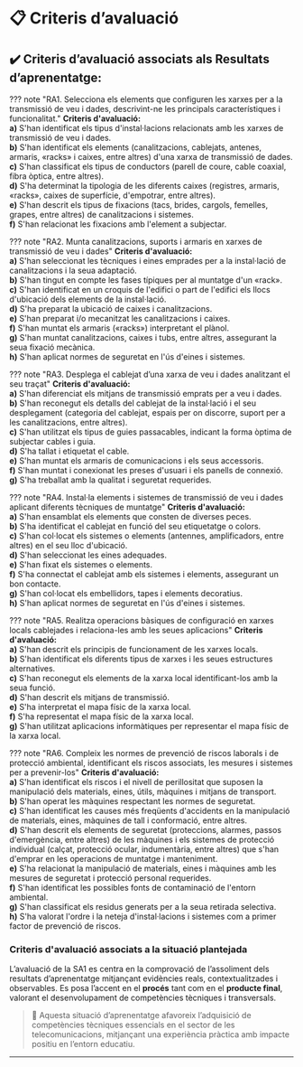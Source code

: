 # 📋 Criteris d’avaluació

## ✔️ Criteris d’avaluació associats als Resultats d’aprenentatge:

??? note "RA1. Selecciona els elements que configuren les xarxes per a la transmissió de veu i dades, descrivint-ne les principals característiques i funcionalitat."
    **Criteris d'avaluació:**  
     **a)** S'han identificat els tipus d'instal·lacions relacionats amb les xarxes de transmissió de veu i dades.  
     **b)** S'han identificat els elements (canalitzacions, cablejats, antenes, armaris, «racks» i caixes, entre altres) d'una xarxa de transmissió de dades.  
     **c)** S'han classificat els tipus de conductors (parell de coure, cable coaxial, fibra òptica, entre altres).  
     **d)** S'ha determinat la tipologia de les diferents caixes (registres, armaris, «racks», caixes de superfície, d'empotrar, entre altres).  
     **e)** S'han descrit els tipus de fixacions (tacs, brides, cargols, femelles, grapes, entre altres) de canalitzacions i sistemes.  
     **f)** S'han relacionat les fixacions amb l'element a subjectar.  

??? note "RA2. Munta canalitzacions, suports i armaris en xarxes de transmissió de veu i dades"
    **Criteris d'avaluació:**  
     **a)** S'han seleccionat les tècniques i eines emprades per a la instal·lació de canalitzacions i la seua adaptació.  
     **b)** S'han tingut en compte les fases típiques per al muntatge d'un «rack».  
     **c)** S'han identificat en un croquis de l'edifici o part de l'edifici els llocs d'ubicació dels elements de la instal·lació.  
     **d)** S'ha preparat la ubicació de caixes i canalitzacions.  
     **e)** S'han preparat i/o mecanitzat les canalitzacions i caixes.  
     **f)** S'han muntat els armaris («racks») interpretant el plànol.  
     **g)** S'han muntat canalitzacions, caixes i tubs, entre altres, assegurant la seua fixació mecànica.  
     **h)** S'han aplicat normes de seguretat en l'ús d'eines i sistemes.  

??? note "RA3. Desplega el cablejat d’una xarxa de veu i dades analitzant el seu traçat"
    **Criteris d'avaluació:**  
     **a)** S'han diferenciat els mitjans de transmissió emprats per a veu i dades.  
     **b)** S'han reconegut els detalls del cablejat de la instal·lació i el seu desplegament (categoria del cablejat, espais per on discorre, suport per a les canalitzacions, entre altres).  
     **c)** S'han utilitzat els tipus de guies passacables, indicant la forma òptima de subjectar cables i guia.  
     **d)** S'ha tallat i etiquetat el cable.  
     **e)** S'han muntat els armaris de comunicacions i els seus accessoris.  
     **f)** S'han muntat i conexionat les preses d'usuari i els panells de connexió.  
     **g)** S'ha treballat amb la qualitat i seguretat requerides.  

??? note "RA4. Instal·la elements i sistemes de transmissió de veu i dades aplicant diferents tècniques de muntatge"
    **Criteris d'avaluació:**  
     **a)** S'han ensamblat els elements que consten de diverses peces.  
     **b)** S'ha identificat el cablejat en funció del seu etiquetatge o colors.  
     **c)** S'han col·locat els sistemes o elements (antennes, amplificadors, entre altres) en el seu lloc d'ubicació.  
     **d)** S'han seleccionat les eines adequades.  
     **e)** S'han fixat els sistemes o elements.  
     **f)** S'ha connectat el cablejat amb els sistemes i elements, assegurant un bon contacte.  
     **g)** S'han col·locat els embellidors, tapes i elements decoratius.  
     **h)** S'han aplicat normes de seguretat en l'ús d'eines i sistemes.  

??? note "RA5. Realitza operacions bàsiques de configuració en xarxes locals cablejades i relaciona-les amb les seues aplicacions"
    **Criteris d'avaluació:**  
     **a)** S'han descrit els principis de funcionament de les xarxes locals.  
     **b)** S'han identificat els diferents tipus de xarxes i les seues estructures alternatives.  
     **c)** S'han reconegut els elements de la xarxa local identificant-los amb la seua funció.  
     **d)** S'han descrit els mitjans de transmissió.  
     **e)** S'ha interpretat el mapa físic de la xarxa local.  
     **f)** S'ha representat el mapa físic de la xarxa local.  
     **g)** S'han utilitzat aplicacions informàtiques per representar el mapa físic de la xarxa local.  

??? note "RA6. Compleix les normes de prevenció de riscos laborals i de protecció ambiental, identificant els riscos associats, les mesures i sistemes per a prevenir-los"
    **Criteris d'avaluació:**  
        **a)** S'han identificat els riscos i el nivell de perillositat que suposen la manipulació dels materials, eines, útils, màquines i mitjans de transport.  
        **b)** S'han operat les màquines respectant les normes de seguretat.  
        **c)** S'han identificat les causes més freqüents d'accidents en la manipulació de materials, eines, màquines de tall i conformació, entre altres.  
        **d)** S'han descrit els elements de seguretat (proteccions, alarmes, passos d'emergència, entre altres) de les màquines i els sistemes de protecció individual (calçat, protecció ocular, indumentària, entre altres) que s'han d'emprar en les operacions de muntatge i manteniment.  
        **e)** S'ha relacionat la manipulació de materials, eines i màquines amb les mesures de seguretat i protecció personal requerides.  
        **f)** S'han identificat les possibles fonts de contaminació de l'entorn ambiental.  
        **g)** S'han classificat els residus generats per a la seua retirada selectiva.  
        **h)** S'ha valorat l'ordre i la neteja d'instal·lacions i sistemes com a primer factor de prevenció de riscos.  




###  **Criteris d'avaluació associats a la situació plantejada**

L’avaluació de la SA1 es centra en la comprovació de l’assoliment dels resultats d’aprenentatge mitjançant evidències reals, contextualitzades i observables. Es posa l’accent en el **procés** tant com en el **producte final**, valorant el desenvolupament de competències tècniques i transversals.


> 📌 Aquesta situació d’aprenentatge afavoreix l’adquisició de competències tècniques essencials en el sector de les telecomunicacions, mitjançant una experiència pràctica amb impacte positiu en l’entorn educatiu.
>
---
